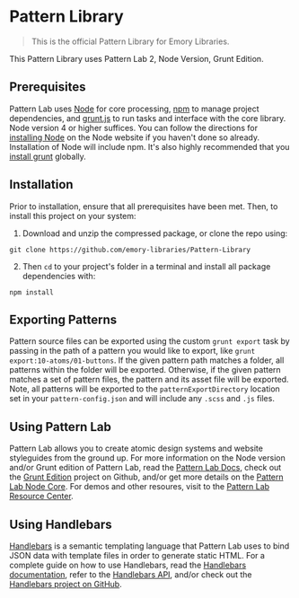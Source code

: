 # Pattern Library

> This is the official Pattern Library for Emory Libraries.

This Pattern Library uses Pattern Lab 2, Node Version, Grunt Edition.


## Prerequisites

Pattern Lab uses [Node](https://nodejs.org) for core processing, [npm](https://www.npmjs.com/) to manage project dependencies, and [grunt.js](http://gruntjs.com/) to run tasks and interface with the core library. Node version 4 or higher suffices. You can follow the directions for [installing Node](https://nodejs.org/en/download/) on the Node website if you haven't done so already. Installation of Node will include npm. It's also highly recommended that you [install grunt](http://gruntjs.com/getting-started) globally.


## Installation

Prior to installation, ensure that all prerequisites have been met. Then, to install this project on your system:

1. Download and unzip the compressed package, or clone the repo using:

```
git clone https://github.com/emory-libraries/Pattern-Library
```

2. Then `cd` to your project's folder in a terminal and install all package dependencies with:

```
npm install
```


## Exporting Patterns

Pattern source files can be exported using the custom `grunt export` task by passing in the path of a pattern you would like to export, like `grunt export:10-atoms/01-buttons`. If the given pattern path matches a folder, all patterns within the folder will be exported. Otherwise, if the given pattern matches a set of pattern files, the pattern and its asset file will be exported. Note, all patterns will be exported to the `patternExportDirectory` location set in your `pattern-config.json` and will include any `.scss` and `.js` files.


## Using Pattern Lab

Pattern Lab allows you to create atomic design systems and website styleguides from the ground up. For more information on the Node version and/or Grunt edition of Pattern Lab, read the [Pattern Lab Docs](http://patternlab.io/docs), check out the [Grunt Edition](https://github.com/pattern-lab/edition-node-grunt) project on Github, and/or get more details on the [Pattern Lab Node Core](https://github.com/pattern-lab/patternlab-node). For demos and other resoures, visit to the [Pattern Lab Resource Center](http://patternlab.io/resources.html).


## Using Handlebars

[Handlebars](https://handlebarsjs.com/) is a semantic templating language that Pattern Lab uses to bind JSON data with template files in order to generate static HTML. For a complete guide on how to use Handlebars, read the [Handlebars documentation](https://handlebarsjs.com), refer to the [Handlebars API](https://handlebarsjs.com/reference.html), and/or check out the [Handlebars project on GitHub](https://github.com/wycats/handlebars.js#differences-between-handlebarsjs-and-mustache).
